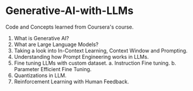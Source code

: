 # Generative-AI-with-LLMs
Code and Concepts learned from Coursera's course.

1. What is Generative AI?
2. What are Large Language Models?
3. Taking a look into In-Context Learning, Context Window and Prompting.
4. Understanding how Prompt Engineering works in LLMs.
5. Fine tuning LLMs with custom dataset.
    a. Instruction Fine tuning.
    b. Parameter Efficient Fine Tuning.
6. Quantizations in LLM.
7. Reinforcement Learning with Human Feedback.